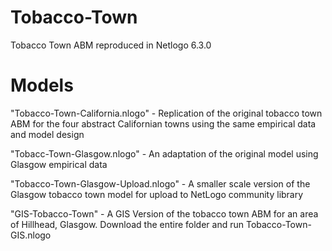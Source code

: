 # Tobacco-Town

Tobacco Town ABM reproduced in Netlogo 6.3.0

# Models

"Tobacco-Town-California.nlogo" - Replication of the original tobacco town ABM for the four abstract Californian towns using the same empirical data and model design

"Tobacc-Town-Glasgow.nlogo" - An adaptation of the original model using Glasgow empirical data

"Tobacco-Town-Glasgow-Upload.nlogo" - A smaller scale version of the Glasgow tobacco town model for upload to NetLogo community library

"GIS-Tobacco-Town" - A GIS Version of the tobacco town ABM for an area of Hillhead, Glasgow. Download the entire folder and run Tobacco-Town-GIS.nlogo

